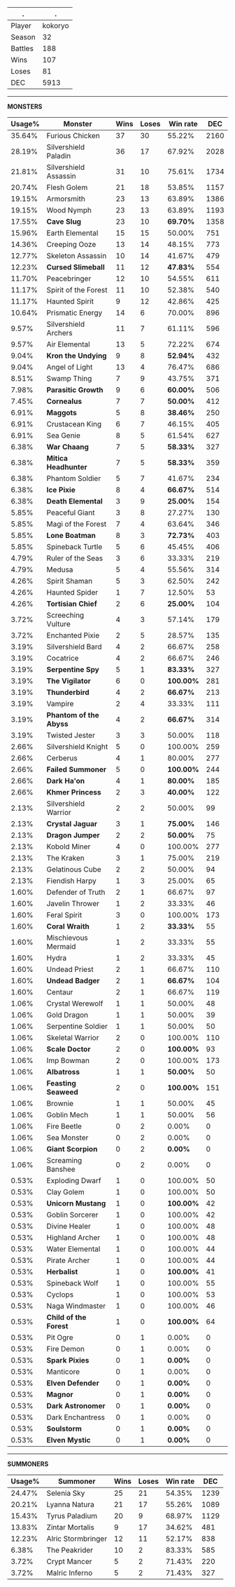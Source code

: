 .|.
|-|-
Player|kokoryo
Season|32
Battles|188
Wins|107
Loses|81
DEC|5913

---
**MONSTERS**

Usage%|Monster|Wins|Loses|Win rate|DEC|
-|-|-|-|-|-|
35.64%|Furious Chicken|37|30|55.22%|2160|
28.19%|Silvershield Paladin|36|17|67.92%|2028|
21.81%|Silvershield Assassin|31|10|75.61%|1734|
20.74%|Flesh Golem|21|18|53.85%|1157|
19.15%|Armorsmith|23|13|63.89%|1386|
19.15%|Wood Nymph|23|13|63.89%|1193|
17.55%|**Cave Slug**|23|10|**69.70%**|1358|
15.96%|Earth Elemental|15|15|50.00%|751|
14.36%|Creeping Ooze|13|14|48.15%|773|
12.77%|Skeleton Assassin|10|14|41.67%|479|
12.23%|**Cursed Slimeball**|11|12|**47.83%**|554|
11.70%|Peacebringer|12|10|54.55%|611|
11.17%|Spirit of the Forest|11|10|52.38%|540|
11.17%|Haunted Spirit|9|12|42.86%|425|
10.64%|Prismatic Energy|14|6|70.00%|896|
9.57%|Silvershield Archers|11|7|61.11%|596|
9.57%|Air Elemental|13|5|72.22%|674|
9.04%|**Kron the Undying**|9|8|**52.94%**|432|
9.04%|Angel of Light|13|4|76.47%|686|
8.51%|Swamp Thing|7|9|43.75%|371|
7.98%|**Parasitic Growth**|9|6|**60.00%**|506|
7.45%|**Cornealus**|7|7|**50.00%**|412|
6.91%|**Maggots**|5|8|**38.46%**|250|
6.91%|Crustacean King|6|7|46.15%|405|
6.91%|Sea Genie|8|5|61.54%|627|
6.38%|**War Chaang**|7|5|**58.33%**|327|
6.38%|**Mitica Headhunter**|7|5|**58.33%**|359|
6.38%|Phantom Soldier|5|7|41.67%|234|
6.38%|**Ice Pixie**|8|4|**66.67%**|514|
6.38%|**Death Elemental**|3|9|**25.00%**|154|
5.85%|Peaceful Giant|3|8|27.27%|130|
5.85%|Magi of the Forest|7|4|63.64%|346|
5.85%|**Lone Boatman**|8|3|**72.73%**|403|
5.85%|Spineback Turtle|5|6|45.45%|406|
4.79%|Ruler of the Seas|3|6|33.33%|219|
4.79%|Medusa|5|4|55.56%|314|
4.26%|Spirit Shaman|5|3|62.50%|242|
4.26%|Haunted Spider|1|7|12.50%|53|
4.26%|**Tortisian Chief**|2|6|**25.00%**|104|
3.72%|Screeching Vulture|4|3|57.14%|179|
3.72%|Enchanted Pixie|2|5|28.57%|135|
3.19%|Silvershield Bard|4|2|66.67%|258|
3.19%|Cocatrice|4|2|66.67%|246|
3.19%|**Serpentine Spy**|5|1|**83.33%**|327|
3.19%|**The Vigilator**|6|0|**100.00%**|281|
3.19%|**Thunderbird**|4|2|**66.67%**|213|
3.19%|Vampire|2|4|33.33%|111|
3.19%|**Phantom of the Abyss**|4|2|**66.67%**|314|
3.19%|Twisted Jester|3|3|50.00%|118|
2.66%|Silvershield Knight|5|0|100.00%|259|
2.66%|Cerberus|4|1|80.00%|277|
2.66%|**Failed Summoner**|5|0|**100.00%**|244|
2.66%|**Dark Ha'on**|4|1|**80.00%**|185|
2.66%|**Khmer Princess**|2|3|**40.00%**|122|
2.13%|Silvershield Warrior|2|2|50.00%|99|
2.13%|**Crystal Jaguar**|3|1|**75.00%**|146|
2.13%|**Dragon Jumper**|2|2|**50.00%**|75|
2.13%|Kobold Miner|4|0|100.00%|277|
2.13%|The Kraken|3|1|75.00%|219|
2.13%|Gelatinous Cube|2|2|50.00%|94|
2.13%|Fiendish Harpy|1|3|25.00%|65|
1.60%|Defender of Truth|2|1|66.67%|97|
1.60%|Javelin Thrower|1|2|33.33%|46|
1.60%|Feral Spirit|3|0|100.00%|173|
1.60%|**Coral Wraith**|1|2|**33.33%**|55|
1.60%|Mischievous Mermaid|1|2|33.33%|55|
1.60%|Hydra|1|2|33.33%|45|
1.60%|Undead Priest|2|1|66.67%|110|
1.60%|**Undead Badger**|2|1|**66.67%**|104|
1.60%|Centaur|2|1|66.67%|119|
1.06%|Crystal Werewolf|1|1|50.00%|48|
1.06%|Gold Dragon|1|1|50.00%|39|
1.06%|Serpentine Soldier|1|1|50.00%|50|
1.06%|Skeletal Warrior|2|0|100.00%|110|
1.06%|**Scale Doctor**|2|0|**100.00%**|93|
1.06%|Imp Bowman|2|0|100.00%|173|
1.06%|**Albatross**|1|1|**50.00%**|50|
1.06%|**Feasting Seaweed**|2|0|**100.00%**|151|
1.06%|Brownie|1|1|50.00%|45|
1.06%|Goblin Mech|1|1|50.00%|56|
1.06%|Fire Beetle|0|2|0.00%|0|
1.06%|Sea Monster|0|2|0.00%|0|
1.06%|**Giant Scorpion**|0|2|**0.00%**|0|
1.06%|Screaming Banshee|0|2|0.00%|0|
0.53%|Exploding Dwarf|1|0|100.00%|50|
0.53%|Clay Golem|1|0|100.00%|50|
0.53%|**Unicorn Mustang**|1|0|**100.00%**|42|
0.53%|Goblin Sorcerer|1|0|100.00%|42|
0.53%|Divine Healer|1|0|100.00%|48|
0.53%|Highland Archer|1|0|100.00%|48|
0.53%|Water Elemental|1|0|100.00%|44|
0.53%|Pirate Archer|1|0|100.00%|44|
0.53%|**Herbalist**|1|0|**100.00%**|41|
0.53%|Spineback Wolf|1|0|100.00%|55|
0.53%|Cyclops|1|0|100.00%|53|
0.53%|Naga Windmaster|1|0|100.00%|46|
0.53%|**Child of the Forest**|1|0|**100.00%**|64|
0.53%|Pit Ogre|0|1|0.00%|0|
0.53%|Fire Demon|0|1|0.00%|0|
0.53%|**Spark Pixies**|0|1|**0.00%**|0|
0.53%|Manticore|0|1|0.00%|0|
0.53%|**Elven Defender**|0|1|**0.00%**|0|
0.53%|**Magnor**|0|1|**0.00%**|0|
0.53%|**Dark Astronomer**|0|1|**0.00%**|0|
0.53%|Dark Enchantress|0|1|0.00%|0|
0.53%|**Soulstorm**|0|1|**0.00%**|0|
0.53%|**Elven Mystic**|0|1|**0.00%**|0|

---
**SUMMONERS**

Usage%|Summoner|Wins|Loses|Win rate|DEC|
-|-|-|-|-|-|
24.47%|Selenia Sky|25|21|54.35%|1239|
20.21%|Lyanna Natura|21|17|55.26%|1089|
15.43%|Tyrus Paladium|20|9|68.97%|1129|
13.83%|Zintar Mortalis|9|17|34.62%|481|
12.23%|Alric Stormbringer|12|11|52.17%|838|
6.38%|The Peakrider|10|2|83.33%|585|
3.72%|Crypt Mancer|5|2|71.43%|220|
3.72%|Malric Inferno|5|2|71.43%|327|
